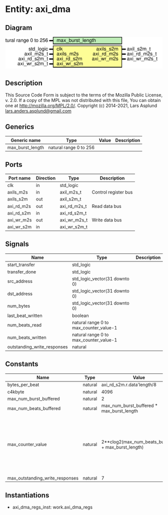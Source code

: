 # Entity: axi_dma
## Diagram
![Diagram](axi_dma.svg "Diagram")
## Description
This Source Code Form is subject to the terms of the Mozilla Public
License, v. 2.0. If a copy of the MPL was not distributed with this file,
You can obtain one at http://mozilla.org/MPL/2.0/.
Copyright (c) 2014-2021, Lars Asplund lars.anders.asplund@gmail.com
## Generics
| Generic name     | Type                   | Value | Description |
| ---------------- | ---------------------- | ----- | ----------- |
| max_burst_length | natural range 0 to 256 |       |             |
## Ports
| Port name  | Direction | Type         | Description          |
| ---------- | --------- | ------------ | -------------------- |
| clk        | in        | std_logic    |                      |
| axils_m2s  | in        | axil_m2s_t   | Control register bus |
| axils_s2m  | out       | axil_s2m_t   |                      |
| axi_rd_m2s | out       | axi_rd_m2s_t | Read data bus        |
| axi_rd_s2m | in        | axi_rd_s2m_t |                      |
| axi_wr_m2s | out       | axi_wr_m2s_t | Write data bus       |
| axi_wr_s2m | in        | axi_wr_s2m_t |                      |
## Signals
| Name                        | Type                                   | Description |
| --------------------------- | -------------------------------------- | ----------- |
| start_transfer              | std_logic                              |             |
| transfer_done               | std_logic                              |             |
| src_address                 | std_logic_vector(31 downto 0)          |             |
| dst_address                 | std_logic_vector(31 downto 0)          |             |
| num_bytes                   | std_logic_vector(31 downto 0)          |             |
| last_beat_written           | boolean                                |             |
| num_beats_read              | natural range 0 to max_counter_value-1 |             |
| num_beats_written           | natural range 0 to max_counter_value-1 |             |
| outstanding_write_responses | natural                                |             |
## Constants
| Name                            | Type    | Value                                                | Description                                                                                                                                                                                                                       |
| ------------------------------- | ------- | ---------------------------------------------------- | --------------------------------------------------------------------------------------------------------------------------------------------------------------------------------------------------------------------------------- |
| bytes_per_beat                  | natural |  axi_rd_s2m.r.data'length/8                          |                                                                                                                                                                                                                                   |
| c4kbyte                         | natural |  4096                                                |                                                                                                                                                                                                                                   |
| max_num_burst_buffered          | natural |  2                                                   |                                                                                                                                                                                                                                   |
| max_num_beats_buffered          | natural |  max_num_burst_buffered * max_burst_length           |                                                                                                                                                                                                                                   |
| max_counter_value               | natural |  2**clog2(max_num_beats_buffered + max_burst_length) | The maximum difference between two counters can only bemax_num_beats_buffered + max_burst_lengthThus it is enough to compare counters MOD max_num_beats_bufferedWe round up to nearest power of two to avoid non power of two MOD |
| max_outstanding_write_responses | natural |  7                                                   |                                                                                                                                                                                                                                   |
## Instantiations
- axi_dma_regs_inst: work.axi_dma_regs
